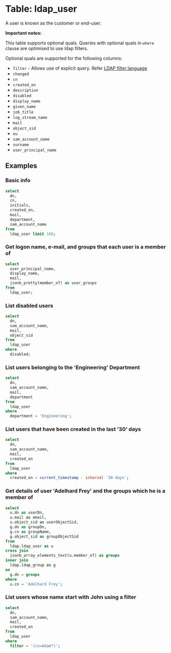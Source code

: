# Table: ldap_user

A user is known as the customer or end-user.

**Important notes:**

This table supports optional quals. Queries with optional quals in `where` clause are optimised to use ldap filters.

Optional quals are supported for the following columns:

- `filter` - Allows use of explicit query. Refer [LDAP filter language](https://ldap.com/ldap-filters/)
- `changed`
- `cn`
- `created_on`
- `description`
- `disabled`
- `display_name`
- `given_name`
- `job_title`
- `log_stream_name`
- `mail`
- `object_sid`
- `ou`
- `sam_account_name`
- `surname`
- `user_principal_name`

## Examples

### Basic info

```sql
select
  dn,
  cn,
  initials,
  created_on,
  mail,
  department,
  sam_account_name
from
  ldap_user limit 100;
```

### Get logon name, e-mail, and groups that each user is a member of

```sql
select
  user_principal_name,
  display_name,
  mail,
  jsonb_pretty(member_of) as user_groups
from
  ldap_user;
```

### List disabled users

```sql
select
  dn,
  sam_account_name,
  mail,
  object_sid
from
  ldap_user
where
  disabled;
```

### List users belonging to the 'Engineering' Department

```sql
select
  dn,
  sam_account_name,
  mail,
  department
from
  ldap_user
where
  department = 'Engineering';
```

### List users that have been created in the last '30' days

```sql
select
  dn,
  sam_account_name,
  mail,
  created_on
from
  ldap_user
where
  created_on > current_timestamp - interval '30 days';
```

### Get details of user 'Adelhard Frey' and the groups which he is a member of

```sql
select
  u.dn as userDn,
  u.mail as email,
  u.object_sid as userObjectSid,
  g.dn as groupDn,
  g.cn as groupName,
  g.object_sid as groupObjectSid
from
  ldap.ldap_user as u
cross join
  jsonb_array_elements_text(u.member_of) as groups
inner join
  ldap.ldap_group as g
on
  g.dn = groups
where
  u.cn = 'Adelhard Frey';
```

### List users whose name start with John using a filter

```sql
select
  dn,
  sam_account_name,
  mail,
  created_on
from
  ldap_user
where
  filter = '(cn=Adam*)';
```
